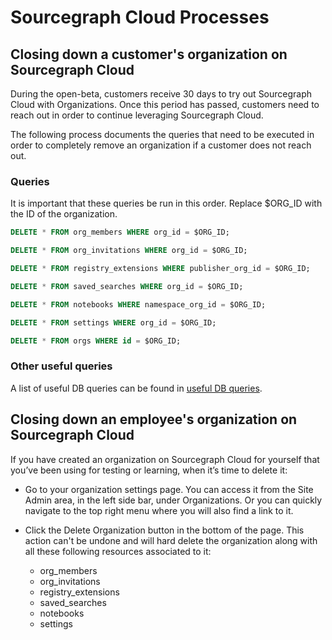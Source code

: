 # Sourcegraph Cloud Processes

## Closing down a customer's organization on Sourcegraph Cloud

During the open-beta, customers receive 30 days to try out Sourcegraph Cloud with Organizations. Once this period has passed, customers need to reach out in order to continue leveraging Sourcegraph Cloud.

The following process documents the queries that need to be executed in order to completely remove an organization if a customer does not reach out.

### Queries

It is important that these queries be run in this order. Replace $ORG_ID with the ID of the organization.

```sql
DELETE * FROM org_members WHERE org_id = $ORG_ID;
```

```sql
DELETE * FROM org_invitations WHERE org_id = $ORG_ID;
```

```sql
DELETE * FROM registry_extensions WHERE publisher_org_id = $ORG_ID;
```

```sql
DELETE * FROM saved_searches WHERE org_id = $ORG_ID;
```

```sql
DELETE * FROM notebooks WHERE namespace_org_id = $ORG_ID;
```

```sql
DELETE * FROM settings WHERE org_id = $ORG_ID;
```

```sql
DELETE * FROM orgs WHERE id = $ORG_ID;
```

### Other useful queries

A list of useful DB queries can be found in [useful DB queries](https://docs.google.com/spreadsheets/d/1Z1-7uJwtF2etZFeqTcJS4z9WcAjKlkCxt8HQ931D3dA).

## Closing down an employee's organization on Sourcegraph Cloud

If you have created an organization on Sourcegraph Cloud for yourself that you’ve been using for testing or learning, when it’s time to delete it:

- Go to your organization settings page. You can access it from the Site Admin area, in the left side bar, under Organizations. Or you can quickly navigate to the top right menu where you will also find a link to it.

- Click the Delete Organization button in the bottom of the page. This action can't be undone and will hard delete the organization along with all these following resources associated to it:
  - org_members
  - org_invitations
  - registry_extensions
  - saved_searches
  - notebooks
  - settings

